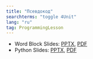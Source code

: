 ```yaml
---
title: "Псевдокод"
searchterms: "toggle 4Unit"
lang: "ru"
tag: ProgrammingLesson
---
```

 <ul>
 <li class="ng-binding">Word Block Slides:
 <a href="ProgrammingLessons/PseudocodeRU.pptx">PPTX</a>,
 <a href="ProgrammingLessons/PseudocodeRU.pdf">PDF</a>
 </li>
 <li class="ng-binding">Python Slides:
 <a href="ProgrammingLessons/PseudocodePyRU.pptx">PPTX</a>,
 <a href="ProgrammingLessons/PseudocodePyRU.pdf">PDF</a>
 </li>
 </ul>
